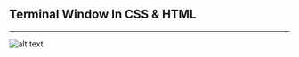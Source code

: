 ## Terminal Window In CSS & HTML
- ----------------------------------
![alt text](https://github.com/TrapeCipher/terminal/blob/main/pic.png)
